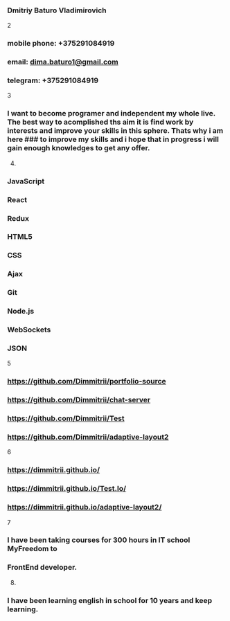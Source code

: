 
### Dmitriy Baturo Vladimirovich
2 
### mobile phone: +375291084919
### email: dima.baturo1@gmail.com
### telegram: +375291084919
3 
### I want to become programer and independent my whole live. The best way to acomplished ths aim it is find work by interests and improve your skills in this sphere. Thats why i am here ### to improve my skills and i hope that in progress i will gain enough knowledges to get any offer. 
4.
### JavaScript
### React
### Redux
### HTML5
### CSS
### Ajax
### Git
### Node.js
### WebSockets
### JSON
5
### https://github.com/Dimmitrii/portfolio-source
### https://github.com/Dimmitrii/chat-server
### https://github.com/Dimmitrii/Test
### https://github.com/Dimmitrii/adaptive-layout2
6
### https://dimmitrii.github.io/
### https://dimmitrii.github.io/Test.Io/
### https://dimmitrii.github.io/adaptive-layout2/
7
### I have been taking courses for 300 hours in IT school MyFreedom to
### FrontEnd developer. 
8.
### I have been learning english in school for 10 years and keep learning. 